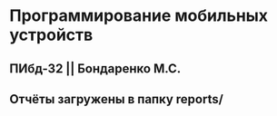 # Программирование мобильных устройств

## ПИбд-32 || Бондаренко М.С.

## Отчёты загружены в папку reports/